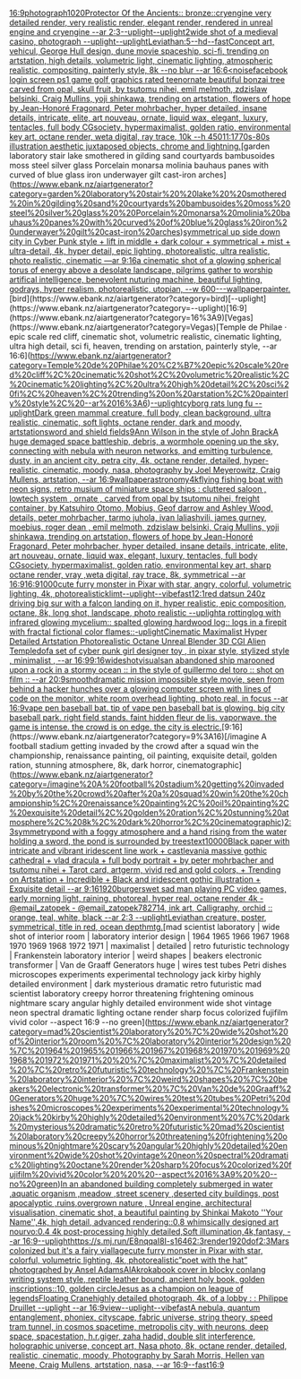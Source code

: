 [16:9](https://www.ebank.nz/aiartgenerator?category=16%3A9)[photograph](https://www.ebank.nz/aiartgenerator?category=photograph)[1020](https://www.ebank.nz/aiartgenerator?category=1020)[Protector Of the Ancients:: bronze::cryengine very detailed render, very realistic render, elegant render, rendered in unreal engine and cryengine --ar 2:3](https://www.ebank.nz/aiartgenerator?category=Protector%20Of%20the%20Ancients%3A%3A%20bronze%3A%3Acryengine%20very%20detailed%20render%2C%20very%20realistic%20render%2C%20elegant%20render%2C%20rendered%20in%20unreal%20engine%20and%20cryengine%20--ar%202%3A3)[--uplight](https://www.ebank.nz/aiartgenerator?category=--uplight)[--uplight](https://www.ebank.nz/aiartgenerator?category=--uplight)[2](https://www.ebank.nz/aiartgenerator?category=2)[wide shot of a medieval casino, photograph --uplight](https://www.ebank.nz/aiartgenerator?category=wide%20shot%20of%20a%20medieval%20casino%2C%20photograph%20--uplight)[--uplight](https://www.ebank.nz/aiartgenerator?category=--uplight)[Leviathan:5](https://www.ebank.nz/aiartgenerator?category=Leviathan%3A5)[--hd](https://www.ebank.nz/aiartgenerator?category=--hd)[--fast](https://www.ebank.nz/aiartgenerator?category=--fast)[Concept art, vehicul, George Hull design, dune movie spaceship, sci-fi,  trending on artstation, high details, volumetric light, cinematic lighting, atmospheric realistic, compositing, painterly style, 8k --no blur --ar 16:6](https://www.ebank.nz/aiartgenerator?category=Concept%20art%2C%20vehicul%2C%20George%20Hull%20design%2C%20dune%20movie%20spaceship%2C%20sci-fi%2C%20%20trending%20on%20artstation%2C%20high%20details%2C%20volumetric%20light%2C%20cinematic%20lighting%2C%20atmospheric%20realistic%2C%20compositing%2C%20painterly%20style%2C%208k%20--no%20blur%20--ar%2016%3A6)[<noise](https://www.ebank.nz/aiartgenerator?category=%3Cnoise)[facebook login screen ps1 game golf graphics rated teen](https://www.ebank.nz/aiartgenerator?category=facebook%20login%20screen%20ps1%20game%20golf%20graphics%20rated%20teen)[ornate beautiful bonzai tree carved from opal, skull fruit, by tsutomu nihei,  emil melmoth, zdzislaw belsinki, Craig Mullins, yoji shinkawa, trending on artstation, flowers of hope by Jean-Honoré Fragonard, Peter mohrbacher, hyper detailed, insane details, intricate, elite, art nouveau, ornate, liquid wax, elegant, luxury, tentacles, full body CGsociety, hypermaximalist, golden ratio, environmental key art, octane render, weta digital, ray trace, 10k  --h 450](https://www.ebank.nz/aiartgenerator?category=ornate%20beautiful%20bonzai%20tree%20carved%20from%20opal%2C%20skull%20fruit%2C%20by%20tsutomu%20nihei%2C%20%20emil%20melmoth%2C%20zdzislaw%20belsinki%2C%20Craig%20Mullins%2C%20yoji%20shinkawa%2C%20trending%20on%20artstation%2C%20flowers%20of%20hope%20by%20Jean-Honor%C3%A9%20Fragonard%2C%20Peter%20mohrbacher%2C%20hyper%20detailed%2C%20insane%20details%2C%20intricate%2C%20elite%2C%20art%20nouveau%2C%20ornate%2C%20liquid%20wax%2C%20elegant%2C%20luxury%2C%20tentacles%2C%20full%20body%20CGsociety%2C%20hypermaximalist%2C%20golden%20ratio%2C%20environmental%20key%20art%2C%20octane%20render%2C%20weta%20digital%2C%20ray%20trace%2C%2010k%20%20--h%20450)[11:17](https://www.ebank.nz/aiartgenerator?category=11%3A17)[70s-80s illustration aesthetic  juxtaposed objects, chrome and lightning.](https://www.ebank.nz/aiartgenerator?category=70s-80s%20illustration%20aesthetic%20%20juxtaposed%20objects%2C%20chrome%20and%20lightning.)[garden laboratory stair  lake  smothered in gilding sand courtyards bambusoides moss steel silver glass  Porcelain monarsa molinia bauhaus panes with curved of blue glass iron underwayer gilt cast-iron arches](https://www.ebank.nz/aiartgenerator?category=garden%20laboratory%20stair%20%20lake%20%20smothered%20in%20gilding%20sand%20courtyards%20bambusoides%20moss%20steel%20silver%20glass%20%20Porcelain%20monarsa%20molinia%20bauhaus%20panes%20with%20curved%20of%20blue%20glass%20iron%20underwayer%20gilt%20cast-iron%20arches)[symmetrical up side down city in Cyber Punk style + lift in middle + dark colour + symmetrical + mist + ultra-detail, 4k, hyper detail, epic lighting, photorealistic, ultra realistic, photo realistic, cinematic —ar 9:16](https://www.ebank.nz/aiartgenerator?category=symmetrical%20up%20side%20down%20city%20in%20Cyber%20Punk%20style%20%2B%20lift%20in%20middle%20%2B%20dark%20colour%20%2B%20symmetrical%20%2B%20mist%20%2B%20ultra-detail%2C%204k%2C%20hyper%20detail%2C%20epic%20lighting%2C%20photorealistic%2C%20ultra%20realistic%2C%20photo%20realistic%2C%20cinematic%20%E2%80%94ar%209%3A16)[a cinematic shot of a glowing spherical torus of energy above a desolate landscape, pilgrims gather to worship artifical intelligence, benevolent nuturing machine, beautiful lighting, godrays, hyper realism, photorealistic, utopian, --w 600](https://www.ebank.nz/aiartgenerator?category=a%20cinematic%20shot%20of%20a%20glowing%20spherical%20torus%20of%20energy%20above%20a%20desolate%20landscape%2C%20pilgrims%20gather%20to%20worship%20artifical%20intelligence%2C%20benevolent%20nuturing%20machine%2C%20beautiful%20lighting%2C%20godrays%2C%20hyper%20realism%2C%20photorealistic%2C%20utopian%2C%20--w%20600)[-](https://www.ebank.nz/aiartgenerator?category=-)[--wallpaper](https://www.ebank.nz/aiartgenerator?category=--wallpaper)[painter.](https://www.ebank.nz/aiartgenerator?category=painter.)[bird](https://www.ebank.nz/aiartgenerator?category=bird)[--uplight](https://www.ebank.nz/aiartgenerator?category=--uplight)[16:9](https://www.ebank.nz/aiartgenerator?category=16%3A9)[Vegas](https://www.ebank.nz/aiartgenerator?category=Vegas)[Temple de Philae · epic scale red cliff, cinematic shot, volumetric realistic, cinematic lighting, ultra high detail, sci fi, heaven, trending on arstation, painterly style, --ar 16:6](https://www.ebank.nz/aiartgenerator?category=Temple%20de%20Philae%20%C2%B7%20epic%20scale%20red%20cliff%2C%20cinematic%20shot%2C%20volumetric%20realistic%2C%20cinematic%20lighting%2C%20ultra%20high%20detail%2C%20sci%20fi%2C%20heaven%2C%20trending%20on%20arstation%2C%20painterly%20style%2C%20--ar%2016%3A6)[--uplight](https://www.ebank.nz/aiartgenerator?category=--uplight)[cyborg rats lung fu --uplight](https://www.ebank.nz/aiartgenerator?category=cyborg%20rats%20lung%20fu%20--uplight)[Dark green mammal creature, full body, clean background, ultra realistic, cinematic, soft lights, octane render, dark and moody, artstation](https://www.ebank.nz/aiartgenerator?category=Dark%20green%20mammal%20creature%2C%20full%20body%2C%20clean%20background%2C%20ultra%20realistic%2C%20cinematic%2C%20soft%20lights%2C%20octane%20render%2C%20dark%20and%20moody%2C%20artstation)[sword and shield fields](https://www.ebank.nz/aiartgenerator?category=sword%20and%20shield%20fields)[9](https://www.ebank.nz/aiartgenerator?category=9)[Ann Wilson in the style of John Brack](https://www.ebank.nz/aiartgenerator?category=Ann%20Wilson%20in%20the%20style%20of%20John%20Brack)[A huge demaged space battleship, debris, a wormhole opening up the sky, connecting with nebula with neuron networks, and emitting turbulence, dusty, in an ancient city, petra city, 4k, octane render, detailed, hyper-realistic, cinematic, moody, nasa, photography by Joel Meyerowitz, Craig Mullens, artstation, --ar 16:9](https://www.ebank.nz/aiartgenerator?category=A%20huge%20demaged%20space%20battleship%2C%20debris%2C%20a%20wormhole%20opening%20up%20the%20sky%2C%20connecting%20with%20nebula%20with%20neuron%20networks%2C%20and%20emitting%20turbulence%2C%20dusty%2C%20in%20an%20ancient%20city%2C%20petra%20city%2C%204k%2C%20octane%20render%2C%20detailed%2C%20hyper-realistic%2C%20cinematic%2C%20moody%2C%20nasa%2C%20photography%20by%20Joel%20Meyerowitz%2C%20Craig%20Mullens%2C%20artstation%2C%20--ar%2016%3A9)[wallpaper](https://www.ebank.nz/aiartgenerator?category=wallpaper)[astronomy](https://www.ebank.nz/aiartgenerator?category=astronomy)[4k](https://www.ebank.nz/aiartgenerator?category=4k)[flying fishing boat with neon signs, retro musium of miniature space ships : cluttered saloon , lowtech system , ornate , carved from opal by tsutomu nihei, freight container, by Katsuhiro Otomo, Mobius, Geof darrow and Ashley Wood, details, peter mohrbacher, tarmo juhola, ivan laliashvili, james gurney, moebius, roger dean , emil melmoth, zdzislaw belsinki, Craig Mullins, yoji shinkawa, trending on artstation, flowers of hope by Jean-Honoré Fragonard, Peter mohrbacher, hyper detailed, insane details, intricate, elite, art nouveau, ornate, liquid wax, elegant, luxury, tentacles, full body CGsociety, hypermaximalist, golden ratio, environmental key art, sharp octane render, vray ,weta digital, ray trace, 8k, symmetrical --ar 16:9](https://www.ebank.nz/aiartgenerator?category=flying%20fishing%20boat%20with%20neon%20signs%2C%20retro%20musium%20of%20miniature%20space%20ships%20%3A%20cluttered%20saloon%20%2C%20lowtech%20system%20%2C%20ornate%20%2C%20carved%20from%20opal%20by%20tsutomu%20nihei%2C%20freight%20container%2C%20by%20Katsuhiro%20Otomo%2C%20Mobius%2C%20Geof%20darrow%20and%20Ashley%20Wood%2C%20details%2C%20peter%20mohrbacher%2C%20tarmo%20juhola%2C%20ivan%20laliashvili%2C%20james%20gurney%2C%20moebius%2C%20roger%20dean%20%2C%20emil%20melmoth%2C%20zdzislaw%20belsinki%2C%20Craig%20Mullins%2C%20yoji%20shinkawa%2C%20trending%20on%20artstation%2C%20flowers%20of%20hope%20by%20Jean-Honor%C3%A9%20Fragonard%2C%20Peter%20mohrbacher%2C%20hyper%20detailed%2C%20insane%20details%2C%20intricate%2C%20elite%2C%20art%20nouveau%2C%20ornate%2C%20liquid%20wax%2C%20elegant%2C%20luxury%2C%20tentacles%2C%20full%20body%20CGsociety%2C%20hypermaximalist%2C%20golden%20ratio%2C%20environmental%20key%20art%2C%20sharp%20octane%20render%2C%20vray%20%2Cweta%20digital%2C%20ray%20trace%2C%208k%2C%20symmetrical%20--ar%2016%3A9)[16:9](https://www.ebank.nz/aiartgenerator?category=16%3A9)[1000](https://www.ebank.nz/aiartgenerator?category=1000)[cute furry monster in Pixar with star, angry, colorful, volumetric lighting, 4k, photorealistic](https://www.ebank.nz/aiartgenerator?category=cute%20furry%20monster%20in%20Pixar%20with%20star%2C%20angry%2C%20colorful%2C%20volumetric%20lighting%2C%204k%2C%20photorealistic)[klimt](https://www.ebank.nz/aiartgenerator?category=klimt)[--uplight](https://www.ebank.nz/aiartgenerator?category=--uplight)[--vibefast](https://www.ebank.nz/aiartgenerator?category=--vibefast)[1](https://www.ebank.nz/aiartgenerator?category=1)[2:1](https://www.ebank.nz/aiartgenerator?category=2%3A1)[red datsun 240z driving big sur with a falcon landing on it, hyper realistic, epic composition, octane, 8k, long shot, landscape, photo realistic --uplight](https://www.ebank.nz/aiartgenerator?category=red%20datsun%20240z%20driving%20big%20sur%20with%20a%20falcon%20landing%20on%20it%2C%20hyper%20realistic%2C%20epic%20composition%2C%20octane%2C%208k%2C%20long%20shot%2C%20landscape%2C%20photo%20realistic%20--uplight)[a rottinglog with infrared glowing mycelium:: spalted glowing hardwood log:: logs in a firepit with fractal fictional color flames::](https://www.ebank.nz/aiartgenerator?category=a%20rottinglog%20with%20infrared%20glowing%20mycelium%3A%3A%20spalted%20glowing%20hardwood%20log%3A%3A%20logs%20in%20a%20firepit%20with%20fractal%20fictional%20color%20flames%3A%3A)[-](https://www.ebank.nz/aiartgenerator?category=-)[uplight](https://www.ebank.nz/aiartgenerator?category=uplight)[Cinematic Maximalist Hyper Detailed Artstation Photorealistic Octane Unreal Blender 3D CGI Alien Temple](https://www.ebank.nz/aiartgenerator?category=Cinematic%20Maximalist%20Hyper%20Detailed%20Artstation%20Photorealistic%20Octane%20Unreal%20Blender%203D%20CGI%20Alien%20Temple)[dof](https://www.ebank.nz/aiartgenerator?category=dof)[a set of cyber punk  girl designer toy , in pixar style, stylized style , minimalist , --ar 16:9](https://www.ebank.nz/aiartgenerator?category=a%20set%20of%20cyber%20punk%20%20girl%20designer%20toy%20%2C%20in%20pixar%20style%2C%20stylized%20style%20%2C%20minimalist%20%2C%20--ar%2016%3A9)[9:16](https://www.ebank.nz/aiartgenerator?category=9%3A16)[wideshot](https://www.ebank.nz/aiartgenerator?category=wideshot)[visuals](https://www.ebank.nz/aiartgenerator?category=visuals)[an abandoned ship marooned upon a rock in a stormy ocean :: in the style of guillermo del toro :: shot on film :: --ar 20:9](https://www.ebank.nz/aiartgenerator?category=an%20abandoned%20ship%20marooned%20upon%20a%20rock%20in%20a%20stormy%20ocean%20%3A%3A%20in%20the%20style%20of%20guillermo%20del%20toro%20%3A%3A%20shot%20on%20film%20%3A%3A%20--ar%2020%3A9)[smooth](https://www.ebank.nz/aiartgenerator?category=smooth)[dramatic mission impossible style movie, seen from behind a hacker hunches over a glowing computer screen with lines of code on the monitor, white room overhead lighting, photo real, in focus --ar 16:9](https://www.ebank.nz/aiartgenerator?category=dramatic%20mission%20impossible%20style%20movie%2C%20seen%20from%20behind%20a%20hacker%20hunches%20over%20a%20glowing%20computer%20screen%20with%20lines%20of%20code%20on%20the%20monitor%2C%20white%20room%20overhead%20lighting%2C%20photo%20real%2C%20in%20focus%20--ar%2016%3A9)[vape pen baseball bat. tip of vape pen baseball bat is glowing. big city baseball park. right field stands. faint hidden fleur de lis. vaporwave. the game is intense. the crowd is on edge. the city is electric.](https://www.ebank.nz/aiartgenerator?category=vape%20pen%20baseball%20bat.%20tip%20of%20vape%20pen%20baseball%20bat%20is%20glowing.%20big%20city%20baseball%20park.%20right%20field%20stands.%20faint%20hidden%20fleur%20de%20lis.%20vaporwave.%20the%20game%20is%20intense.%20the%20crowd%20is%20on%20edge.%20the%20city%20is%20electric.)[9:16](https://www.ebank.nz/aiartgenerator?category=9%3A16)[/imagine A football stadium getting invaded by the crowd after a squad win the championship, renaissance painting, oil painting, exquisite detail, golden ration, stunning atmosphere, 8k, dark horror, cinematographic](https://www.ebank.nz/aiartgenerator?category=/imagine%20A%20football%20stadium%20getting%20invaded%20by%20the%20crowd%20after%20a%20squad%20win%20the%20championship%2C%20renaissance%20painting%2C%20oil%20painting%2C%20exquisite%20detail%2C%20golden%20ration%2C%20stunning%20atmosphere%2C%208k%2C%20dark%20horror%2C%20cinematographic)[2:3](https://www.ebank.nz/aiartgenerator?category=2%3A3)[symmetry](https://www.ebank.nz/aiartgenerator?category=symmetry)[pond with a foggy atmosphere and a hand rising from the water holding a sword, the pond is surrounded by trees](https://www.ebank.nz/aiartgenerator?category=pond%20with%20a%20foggy%20atmosphere%20and%20a%20hand%20rising%20from%20the%20water%20holding%20a%20sword%2C%20the%20pond%20is%20surrounded%20by%20trees)[text](https://www.ebank.nz/aiartgenerator?category=text)[10000](https://www.ebank.nz/aiartgenerator?category=10000)[Black paper with intricate and vibrant iridescent line work + castlevania massive gothic cathedral + vlad dracula + full body portrait + by peter mohrbacher and tsutomu nihei + Tarot card, artgerm, vivid red and gold colors, + Trending on Artstation + Incredible + Black and iridescent gothic illustration + Exquisite detail --ar 9:16](https://www.ebank.nz/aiartgenerator?category=Black%20paper%20with%20intricate%20and%20vibrant%20iridescent%20line%20work%20%2B%20castlevania%20massive%20gothic%20cathedral%20%2B%20vlad%20dracula%20%2B%20full%20body%20portrait%20%2B%20by%20peter%20mohrbacher%20and%20tsutomu%20nihei%20%2B%20Tarot%20card%2C%20artgerm%2C%20vivid%20red%20and%20gold%20colors%2C%20%2B%20Trending%20on%20Artstation%20%2B%20Incredible%20%2B%20Black%20and%20iridescent%20gothic%20illustration%20%2B%20Exquisite%20detail%20--ar%209%3A16)[1920](https://www.ebank.nz/aiartgenerator?category=1920)[burgers](https://www.ebank.nz/aiartgenerator?category=burgers)[wet sad man playing PC video games, early morning light, raining, photoreal, hyper real, octane render 4k - @email_zatopek - @email_zatopek](https://www.ebank.nz/aiartgenerator?category=wet%20sad%20man%20playing%20PC%20video%20games%2C%20early%20morning%20light%2C%20raining%2C%20photoreal%2C%20hyper%20real%2C%20octane%20render%204k%20-%20%40email_zatopek%20-%20%40email_zatopek)[782714, ink art, Calligraphy, orchid :: orange, teal, white, black --ar 2:3 --uplight](https://www.ebank.nz/aiartgenerator?category=782714%2C%20ink%20art%2C%20Calligraphy%2C%20orchid%20%3A%3A%20orange%2C%20teal%2C%20white%2C%20black%20--ar%202%3A3%20--uplight)[Leviathan creature, poster, symmetrical, title in red, ocean depth](https://www.ebank.nz/aiartgenerator?category=Leviathan%20creature%2C%20poster%2C%20symmetrical%2C%20title%20in%20red%2C%20ocean%20depth)[mtg.](https://www.ebank.nz/aiartgenerator?category=mtg.)[mad scientist laboratory | wide shot of interior room | laboratory interior design | 1964 1965 1966 1967 1968 1970 1969 1968 1972 1971  | maximalist | detailed | retro futuristic technology | Frankenstein laboratory interior | weird shapes | beakers electronic transformer | Van de Graaff Generators huge | wires test tubes Petri dishes microscopes experiments experimental technology jack kirby highly detailed environment | dark mysterious dramatic retro futuristic mad scientist laboratory creepy horror threatening frightening ominous nightmare scary angular highly detailed environment wide shot vintage neon spectral dramatic lighting octane render sharp focus colorized fujifilm vivid color   --aspect 16:9  --no green](https://www.ebank.nz/aiartgenerator?category=mad%20scientist%20laboratory%20%7C%20wide%20shot%20of%20interior%20room%20%7C%20laboratory%20interior%20design%20%7C%201964%201965%201966%201967%201968%201970%201969%201968%201972%201971%20%20%7C%20maximalist%20%7C%20detailed%20%7C%20retro%20futuristic%20technology%20%7C%20Frankenstein%20laboratory%20interior%20%7C%20weird%20shapes%20%7C%20beakers%20electronic%20transformer%20%7C%20Van%20de%20Graaff%20Generators%20huge%20%7C%20wires%20test%20tubes%20Petri%20dishes%20microscopes%20experiments%20experimental%20technology%20jack%20kirby%20highly%20detailed%20environment%20%7C%20dark%20mysterious%20dramatic%20retro%20futuristic%20mad%20scientist%20laboratory%20creepy%20horror%20threatening%20frightening%20ominous%20nightmare%20scary%20angular%20highly%20detailed%20environment%20wide%20shot%20vintage%20neon%20spectral%20dramatic%20lighting%20octane%20render%20sharp%20focus%20colorized%20fujifilm%20vivid%20color%20%20%20--aspect%2016%3A9%20%20--no%20green)[In an abandoned building completely submerged in water ,aquatic organism ,meadow ,street scenery ,deserted city buildings, post apocalyptic ,ruins,overgrown nature , Unreal engine, architectural visualisation, cinematic shot, a beautiful painting by Shinkai Makoto ''Your Name'',4k, high detail, advanced rendering::0.8 whimsically designed art nourvo:0.4 4k post-processing highly detailed,Soft illumination,4k,fantasy, --ar 16:9](https://www.ebank.nz/aiartgenerator?category=In%20an%20abandoned%20building%20completely%20submerged%20in%20water%20%2Caquatic%20organism%20%2Cmeadow%20%2Cstreet%20scenery%20%2Cdeserted%20city%20buildings%2C%20post%20apocalyptic%20%2Cruins%2Covergrown%20nature%20%2C%20Unreal%20engine%2C%20architectural%20visualisation%2C%20cinematic%20shot%2C%20a%20beautiful%20painting%20by%20Shinkai%20Makoto%20%27%27Your%20Name%27%27%2C4k%2C%20high%20detail%2C%20advanced%20rendering%3A%3A0.8%20whimsically%20designed%20art%20nourvo%3A0.4%204k%20post-processing%20highly%20detailed%2CSoft%20illumination%2C4k%2Cfantasy%2C%20--ar%2016%3A9)[--uplight](https://www.ebank.nz/aiartgenerator?category=--uplight)[<https://s.mj.run/E8nqqaI8I-s>](https://www.ebank.nz/aiartgenerator?category=%3Chttps%3A//s.mj.run/E8nqqaI8I-s%3E)[1646](https://www.ebank.nz/aiartgenerator?category=1646)[2:3](https://www.ebank.nz/aiartgenerator?category=2%3A3)[render](https://www.ebank.nz/aiartgenerator?category=render)[1920](https://www.ebank.nz/aiartgenerator?category=1920)[dof](https://www.ebank.nz/aiartgenerator?category=dof)[2:3](https://www.ebank.nz/aiartgenerator?category=2%3A3)[Mars colonized but it's a fairy viallage](https://www.ebank.nz/aiartgenerator?category=Mars%20colonized%20but%20it%27s%20a%20fairy%20viallage)[cute furry monster in Pixar with star, colorful, volumetric lighting, 4k, photorealistic](https://www.ebank.nz/aiartgenerator?category=cute%20furry%20monster%20in%20Pixar%20with%20star%2C%20colorful%2C%20volumetric%20lighting%2C%204k%2C%20photorealistic)[”poet with the hat” photographed by Ansel Adams](https://www.ebank.nz/aiartgenerator?category=%E2%80%9Dpoet%20with%20the%20hat%E2%80%9D%20photographed%20by%20Ansel%20Adams)[AlAkroka](https://www.ebank.nz/aiartgenerator?category=AlAkroka)[book cover in blocky conlang writing system style, reptile leather bound, ancient holy book, golden inscriptions::10, golden circle](https://www.ebank.nz/aiartgenerator?category=book%20cover%20in%20blocky%20conlang%20writing%20system%20style%2C%20reptile%20leather%20bound%2C%20ancient%20holy%20book%2C%20golden%20inscriptions%3A%3A10%2C%20golden%20circle)[Jesus as a champion on league of legends](https://www.ebank.nz/aiartgenerator?category=Jesus%20as%20a%20champion%20on%20league%20of%20legends)[Floating Crane](https://www.ebank.nz/aiartgenerator?category=Floating%20Crane)[highly detailed photograph, 4k, of a lobby : : Philippe Druillet --uplight --ar 16:9](https://www.ebank.nz/aiartgenerator?category=highly%20detailed%20photograph%2C%204k%2C%20of%20a%20lobby%20%3A%20%3A%20Philippe%20Druillet%20--uplight%20--ar%2016%3A9)[view](https://www.ebank.nz/aiartgenerator?category=view)[--uplight](https://www.ebank.nz/aiartgenerator?category=--uplight)[--vibefast](https://www.ebank.nz/aiartgenerator?category=--vibefast)[A nebula, quantum entanglement, phoniex, cityscape, fabric universe, string theory, speed tram tunnel, in cosmos spacetime, metropolis city, with neurons, deep space, spacestation, h.r.giger, zaha hadid, double slit interference, holographic universe, concept art, Nasa photo, 8k, octane render, detailed, realistic, cinematic, moody, Photography by Sarah Morris, Hellen van Meene, Craig Mullens, artstation, nasa, --ar 16:9](https://www.ebank.nz/aiartgenerator?category=A%20nebula%2C%20quantum%20entanglement%2C%20phoniex%2C%20cityscape%2C%20fabric%20universe%2C%20string%20theory%2C%20speed%20tram%20tunnel%2C%20in%20cosmos%20spacetime%2C%20metropolis%20city%2C%20with%20neurons%2C%20deep%20space%2C%20spacestation%2C%20h.r.giger%2C%20zaha%20hadid%2C%20double%20slit%20interference%2C%20holographic%20universe%2C%20concept%20art%2C%20Nasa%20photo%2C%208k%2C%20octane%20render%2C%20detailed%2C%20realistic%2C%20cinematic%2C%20moody%2C%20Photography%20by%20Sarah%20Morris%2C%20Hellen%20van%20Meene%2C%20Craig%20Mullens%2C%20artstation%2C%20nasa%2C%20--ar%2016%3A9)[--fast](https://www.ebank.nz/aiartgenerator?category=--fast)[16:9](https://www.ebank.nz/aiartgenerator?category=16%3A9)
